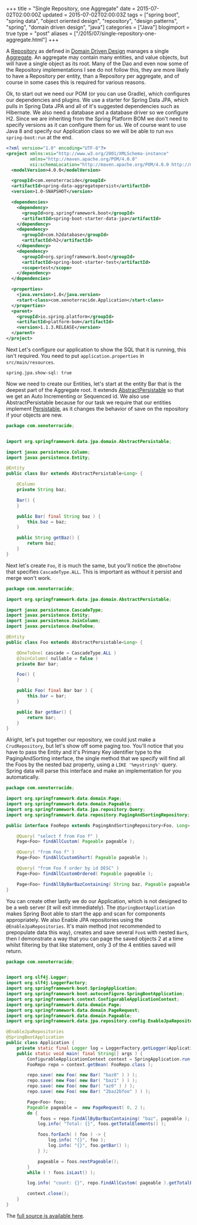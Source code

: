+++
title = "Single Repository, one Aggregate"
date = 2015-07-02T02:00:00Z
updated = 2015-07-02T02:00:03Z
tags = ["spring boot", "spring data", "object oriented design",  "repository", "design patterns", "spring", "domain driven design", "java"]
categories = ["Java"]
blogimport = true 
type = "post"
aliases = ["/2015/07/single-repository-one-aggregate.html"]
+++

A [Repository][repository] as defined in [Domain Driven Design][ddd] manages a single [Aggregate][aggregate]. An
aggregate may contain many entities, and value objects, but will have a single object as its root. Many of the Dao and 
even now some of the Repository implementations I see do not follow this, they are more likely to have a Repository per
 entity, than a Repository per aggregate, and of course in some cases this is required for various reasons.
 
Ok, to start out we need our POM (or you can use Gradle), which configures our dependencies and plugins. We use a
starter for Spring Data JPA, which pulls in Spring Data JPA and all of it's suggested dependencies such as Hibernate.
We also need a database and a database driver so we configure H2. Since we are inheriting from the Spring Platform BOM
we don't need to specify versions as it can configure them for us. We of course want to use Java 8 and specify our 
Application class so we will be able to run `mvn spring-boot:run` at the end. 

```xml
<?xml version="1.0" encoding="UTF-8"?>
<project xmlns:xsi="http://www.w3.org/2001/XMLSchema-instance"
         xmlns="http://maven.apache.org/POM/4.0.0"
         xsi:schemaLocation="http://maven.apache.org/POM/4.0.0 http://maven.apache.org/xsd/maven-4.0.0.xsd">
  <modelVersion>4.0.0</modelVersion>

  <groupId>com.xenoterracide</groupId>
  <artifactId>spring-data-aggregatepersist</artifactId>
  <version>1.0-SNAPSHOT</version>

  <dependencies>
    <dependency>
      <groupId>org.springframework.boot</groupId>
      <artifactId>spring-boot-starter-data-jpa</artifactId>
    </dependency>
    <dependency>
      <groupId>com.h2database</groupId>
      <artifactId>h2</artifactId>
    </dependency>
    <dependency>
      <groupId>org.springframework.boot</groupId>
      <artifactId>spring-boot-starter-test</artifactId>
      <scope>test</scope>
    </dependency>
  </dependencies>

  <properties>
    <java.version>1.8</java.version>
    <start-class>com.xenoterracide.Application</start-class>
  </properties>
  <parent>
    <groupId>io.spring.platform</groupId>
    <artifactId>platform-bom</artifactId>
    <version>1.1.3.RELEASE</version>
  </parent>
</project>
``` 

Next Let's configure our application to show the SQL that it is running, this isn't required. You need to put
`application.properties` in `src/main/resources`.
```properties
spring.jpa.show-sql: true
```
Now we need to create our Entities, let's start at the entity Bar that is the deepest part of the Aggregate root. It
extends [AbstractPersistable][ap] so that we get an Auto Incrementing or Sequenced id. We also use AbstractPersistable
because for our task we require that our entities implement [Persistable][persistable], as it changes the behavior of
save on the repository if your objects are new.
```java
package com.xenoterracide;


import org.springframework.data.jpa.domain.AbstractPersistable;

import javax.persistence.Column;
import javax.persistence.Entity;

@Entity
public class Bar extends AbstractPersistable<Long> {

    @Column
    private String baz;

    Bar() {
    }

    public Bar( final String baz ) {
        this.baz = baz;
    }

    public String getBaz() {
        return baz;
    }
}
```

Next let's create `Foo`, it is much the same, but you'll notice the `@OneToOne` that specifies `CascadeType.ALL`.
This is important as without it persist and merge won't work.
```java
package com.xenoterracide;

import org.springframework.data.jpa.domain.AbstractPersistable;

import javax.persistence.CascadeType;
import javax.persistence.Entity;
import javax.persistence.JoinColumn;
import javax.persistence.OneToOne;

@Entity
public class Foo extends AbstractPersistable<Long> {

	@OneToOne( cascade = CascadeType.ALL )
	@JoinColumn( nullable = false )
	private Bar bar;

	Foo() {
	}

	public Foo( final Bar bar ) {
		this.bar = bar;
	}

	public Bar getBar() {
		return bar;
	}
}
```

Alright, let's put together our repository, we could just make a `CrudRepository`, but let's show off some paging too.
You'll notice that you have to pass the Entity and it's Primary Key identifier type to the PagingAndSorting interface,
the single method that we specify will find all the Foos by the nested baz property, using a `LIKE '%mystring%'` query.
Spring data will parse this interface and make an implementation for you automatically.

```java
package com.xenoterracide;

import org.springframework.data.domain.Page;
import org.springframework.data.domain.Pageable;
import org.springframework.data.jpa.repository.Query;
import org.springframework.data.repository.PagingAndSortingRepository;

public interface FooRepo extends PagingAndSortingRepository<Foo, Long> {

    @Query( "select f from Foo f" )
    Page<Foo> findAllCustom( Pageable pageable );

    @Query( "from Foo f" )
    Page<Foo> findAllCustomShort( Pageable pageable );

    @Query( "from Foo f order by id DESC" )
    Page<Foo> findAllCustomOrdered( Pageable pageable );

    Page<Foo> findAllByBarBazContaining( String baz, Pageable pageable );
}
```

You can create other lastly we do our Application, which is not designed to be a web server (it will exit immediately).
The `@SpringBootApplication` makes Spring Boot able to start the app and scan for components appropriately. We also
Enable JPA repositories using the `@EnableJpaRepositories`. It's main method (not recommended to prepopulate data this
way), creates and save several `Foo`s with nested `Bar`s, then I demonstrate a way that you can page the saved objects 2
at a time whilst filtering by that like statement, only 3 of the 4 entities saved will return.
```java
package com.xenoterracide;


import org.slf4j.Logger;
import org.slf4j.LoggerFactory;
import org.springframework.boot.SpringApplication;
import org.springframework.boot.autoconfigure.SpringBootApplication;
import org.springframework.context.ConfigurableApplicationContext;
import org.springframework.data.domain.Page;
import org.springframework.data.domain.PageRequest;
import org.springframework.data.domain.Pageable;
import org.springframework.data.jpa.repository.config.EnableJpaRepositories;

@EnableJpaRepositories
@SpringBootApplication
public class Application {
	private static final Logger log = LoggerFactory.getLogger(Application.class);
	public static void main( final String[] args ) {
		ConfigurableApplicationContext context = SpringApplication.run( Application.class );
		FooRepo repo = context.getBean( FooRepo.class );

		repo.save( new Foo( new Bar( "baz0" ) ) );
		repo.save( new Foo( new Bar( "baz1" ) ) );
		repo.save( new Foo( new Bar( "az0" ) ) );
		repo.save( new Foo( new Bar( "2baz2bfoo" ) ) );

		Page<Foo> foos;
		Pageable pageable =  new PageRequest( 0, 2 );
		do {
			 foos = repo.findAllByBarBazContaining( "baz", pageable );
			log.info( "Total: {}", foos.getTotalElements() );

			foos.forEach( ( foo ) -> {
				log.info( "{}", foo );
				log.info( "{}", foo.getBar() );
			} );

			pageable = foos.nextPageable();
		}
		while ( ! foos.isLast() );

        log.info( "count: {}", repo.findAllCustom( pageable ).getTotalElements() );

		context.close();
	}
}
```

The [full source is available here][source].

[repository]: http://www.martinfowler.com/eaaCatalog/repository.html
[ddd]: http://dddcommunity.org/book/evans_2003/
[aggregate]: http://martinfowler.com/bliki/DDD_Aggregate.html
[ap]: http://docs.spring.io/spring-data/jpa/docs/current/api/org/springframework/data/jpa/domain/AbstractPersistable.html
[persistable]: http://docs.spring.io/spring-data/data-commons/docs/current/api/org/springframework/data/domain/Persistable.html
[source]: https://bitbucket.org/xenoterracide/spring-data-aggregate-persist
